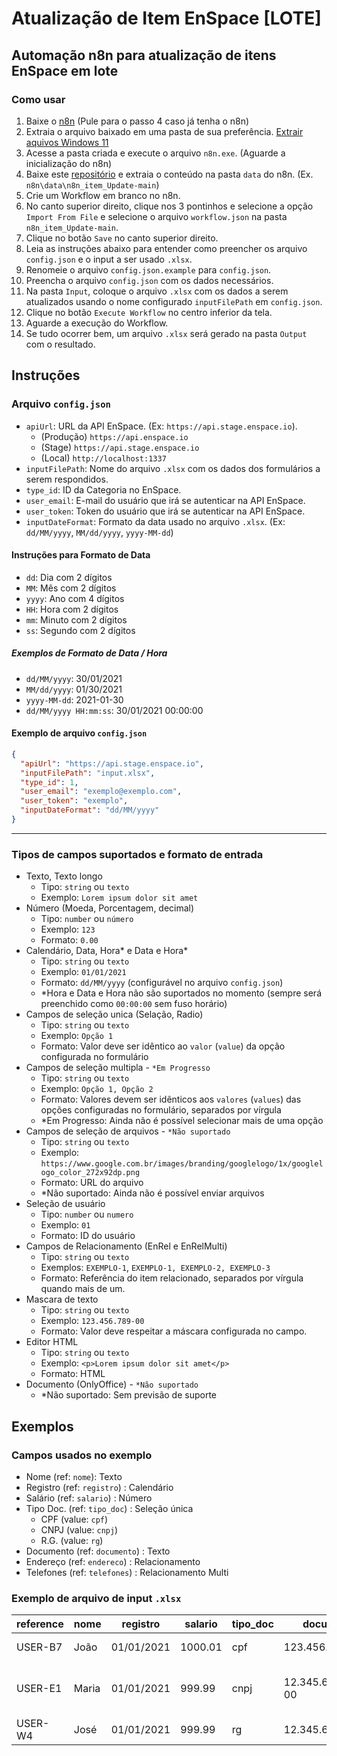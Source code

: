 # Atualização de Item EnSpace [LOTE]

## Automação n8n para atualização de itens EnSpace em lote

### Como usar
1. Baixe o [n8n](https://drive.google.com/file/d/1wEh4zD1b4WhE-fZurRlPBQOLXHT8STGB/view?usp=drive_link) (Pule para o passo 4 caso já tenha o n8n)
2. Extraia o arquivo baixado em uma pasta de sua preferência. [Extrair aquivos Windows 11](https://conectandonet.com.br/blog/como-extrair-arquivos-rar-no-windows-11/)
3. Acesse a pasta criada e execute o arquivo `n8n.exe`. (Aguarde a inicialização do n8n)
4. Baixe este [repositório](https://github.com/Enlighten-Brasil/n8n_item_Update/archive/refs/heads/main.zip) e extraia o conteúdo na pasta `data` do n8n. (Ex. `n8n\data\n8n_item_Update-main`)
5. Crie um Workflow em branco no n8n.
6. No canto superior direito, clique nos 3 pontinhos e selecione a opção `Import From File` e selecione o arquivo `workflow.json` na pasta `n8n_item_Update-main`.
7. Clique no botão `Save` no canto superior direito.
8. Leia as instruções abaixo para entender como preencher os arquivo `config.json` e o input a ser usado `.xlsx`.
9. Renomeie o arquivo `config.json.example` para `config.json`.
10. Preencha o arquivo `config.json` com os dados necessários.
11. Na pasta `Input`, coloque o arquivo `.xlsx` com os dados a serem atualizados usando o nome configurado `inputFilePath` em `config.json`.
12. Clique no botão `Execute Workflow` no centro inferior da tela.
13. Aguarde a execução do Workflow.
14. Se tudo ocorrer bem, um arquivo `.xlsx` será gerado na pasta `Output` com o resultado.

## Instruções

### Arquivo `config.json`
- `apiUrl`: URL da API EnSpace. (Ex: `https://api.stage.enspace.io`).
  - (Produção) `https://api.enspace.io`
  - (Stage) `https://api.stage.enspace.io`
  - (Local) `http://localhost:1337`
- `inputFilePath`: Nome do arquivo `.xlsx` com os dados dos formulários a serem respondidos.
- `type_id`: ID da Categoria no EnSpace.
- `user_email`: E-mail do usuário que irá se autenticar na API EnSpace.
- `user_token`: Token do usuário que irá se autenticar na API EnSpace.
- `inputDateFormat`: Formato da data usado no arquivo `.xlsx`. (Ex: `dd/MM/yyyy`, `MM/dd/yyyy`, `yyyy-MM-dd`)

#### Instruções para Formato de Data
- `dd`: Dia com 2 dígitos
- `MM`: Mês com 2 dígitos
- `yyyy`: Ano com 4 dígitos
- `HH`: Hora com 2 dígitos
- `mm`: Minuto com 2 dígitos
- `ss`: Segundo com 2 dígitos

##### Exemplos de Formato de Data / Hora
- `dd/MM/yyyy`: 30/01/2021
- `MM/dd/yyyy`: 01/30/2021
- `yyyy-MM-dd`: 2021-01-30
- `dd/MM/yyyy HH:mm:ss`: 30/01/2021 00:00:00

#### Exemplo de arquivo `config.json`
```json
{
  "apiUrl": "https://api.stage.enspace.io",
  "inputFilePath": "input.xlsx",
  "type_id": 1,
  "user_email": "exemplo@exemplo.com",
  "user_token": "exemplo",
  "inputDateFormat": "dd/MM/yyyy"
}
```
---

### Tipos de campos suportados e formato de entrada
- Texto, Texto longo
  - Tipo: `string` ou `texto`
  - Exemplo: `Lorem ipsum dolor sit amet`
- Número (Moeda, Porcentagem, decimal)
  - Tipo: `number` ou `número`
  - Exemplo: `123`
  - Formato: `0.00`
- Calendário, Data, Hora* e Data e Hora*
  - Tipo: `string` ou `texto`
  - Exemplo: `01/01/2021`
  - Formato: `dd/MM/yyyy` (configurável no arquivo `config.json`)
  - *Hora e Data e Hora não são suportados no momento (sempre será preenchido como `00:00:00` sem fuso horário)
- Campos de seleção unica (Selação, Radio)
  - Tipo: `string` ou `texto`
  - Exemplo: `Opção 1`
  - Formato: Valor deve ser idêntico ao `valor` (`value`) da opção configurada no formulário
- Campos de seleção multipla - `*Em Progresso` 
  - Tipo: `string` ou `texto`
  - Exemplo: `Opção 1, Opção 2`
  - Formato: Valores devem ser idênticos aos `valores` (`values`) das opções configuradas no formulário, separados por vírgula
  - *Em Progresso: Ainda não é possível selecionar mais de uma opção
- Campos de seleção de arquivos - `*Não suportado`
  - Tipo: `string` ou `texto`
  - Exemplo: `https://www.google.com.br/images/branding/googlelogo/1x/googlelogo_color_272x92dp.png`
  - Formato: URL do arquivo
  - *Não suportado: Ainda não é possível enviar arquivos
- Seleção de usuário
  - Tipo: `number` ou `numero`
  - Exemplo: `01`
  - Formato: ID do usuário
- Campos de Relacionamento (EnRel e EnRelMulti)
  - Tipo: `string` ou `texto`
  - Exemplos: `EXEMPLO-1`, `EXEMPLO-1, EXEMPLO-2, EXEMPLO-3`
  - Formato: Referência do item relacionado, separados por vírgula quando mais de um.
- Mascara de texto
  - Tipo: `string` ou `texto`
  - Exemplo: `123.456.789-00`
  - Formato: Valor deve respeitar a máscara configurada no campo.
- Editor HTML
  - Tipo: `string` ou `texto`
  - Exemplo: `<p>Lorem ipsum dolor sit amet</p>`
  - Formato: HTML
- Documento (OnlyOffice) - `*Não suportado`
  - *Não suportado: Sem previsão de suporte

## Exemplos 

### Campos usados no exemplo
- Nome (ref: `nome`): Texto
- Registro (ref: `registro`)  : Calendário
- Salário (ref: `salario`)  : Número
- Tipo Doc. (ref: `tipo_doc`)  : Seleção única
  - CPF (value: `cpf`)
  - CNPJ (value: `cnpj`)
  - R.G. (value: `rg`)
- Documento (ref: `documento`)  : Texto
- Endereço (ref: `endereco`)  : Relacionamento
- Telefones (ref: `telefones`)  : Relacionamento Multi

### Exemplo de arquivo de input `.xlsx`
| reference | nome | registro | salario | tipo_doc | documento | endereco | telefones |
| --- | --- | --- | --- | --- | --- | --- | --- |
| USER-B7 | João | 01/01/2021 | 1000.01 | cpf | 123.456.789-00 | ITEM-END-1 | ITEM-TEL-3 |
| USER-E1 | Maria | 01/01/2021 | 999.99 | cnpj | 12.345.678/0001-00 | ITEM-END-2 | ITEM-TEL-2, ITEM-TEL-3 |
| USER-W4 | José | 01/01/2021 | 999.99 | rg | 12.345.678-9 | ITEM-END-3 | ITEM-TEL-1 |
